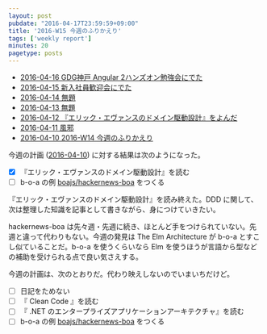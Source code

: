 ```yaml
---
layout: post
pubdate: "2016-04-17T23:59:59+09:00"
title: '2016-W15 今週のふりかえり'
tags: ['weekly report']
minutes: 20
pagetype: posts
---
```

- [2016-04-16 GDG神戸 Angular 2ハンズオン勉強会にでた][2016-04-16]
- [2016-04-15 新入社員歓迎会にでた][2016-04-15]
- [2016-04-14 無題][2016-04-14]
- [2016-04-13 無題][2016-04-13]
- [2016-04-12 『エリック・エヴァンスのドメイン駆動設計』をよんだ][2016-04-12]
- [2016-04-11 風邪][2016-04-11]
- [2016-04-10 2016-W14 今週のふりかえり][2016-04-10]

今週の計画 ([2016-04-10][]) に対する結果は次のようになった。

- [x] 『エリック・エヴァンスのドメイン駆動設計』を読む
- [ ] b-o-a の例 [boajs/hackernews-boa][] をつくる

『エリック・エヴァンスのドメイン駆動設計』を読み終えた。DDD に関して、次は整理した知識を記事として書きながら、身につけていきたい。

hackernews-boa は先々週・先週に続き、ほとんど手をつけられていない。先週と違って代わりもない。今週の発見は The Elm Architecture が b-o-a とすこし似ていることだ。b-o-a を使うくらいなら Elm を使うほうが言語から型などの補助を受けられる点で良い気さえする。

今週の計画は、次のとおりだ。代わり映えしないのでいまいちだけど。

- [ ] 日記をためない
- [ ] 『 Clean Code 』を読む
- [ ] 『 .NET のエンタープライズアプリケーションアーキテクチャ』を読む
- [ ] b-o-a の例 [boajs/hackernews-boa][] をつくる

[2016-04-10]: http://blog.bouzuya.net/2016/04/10/
[2016-04-11]: http://blog.bouzuya.net/2016/04/11/
[2016-04-12]: http://blog.bouzuya.net/2016/04/12/
[2016-04-13]: http://blog.bouzuya.net/2016/04/13/
[2016-04-14]: http://blog.bouzuya.net/2016/04/14/
[2016-04-15]: http://blog.bouzuya.net/2016/04/15/
[2016-04-16]: http://blog.bouzuya.net/2016/04/16/
[boajs/hackernews-boa]: https://github.com/boajs/hackernews-boa
